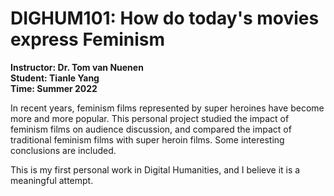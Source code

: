 # DIGHUM101: How do today's movies express Feminism
**Instructor: Dr. Tom van Nuenen**  
**Student: Tianle Yang**  
**Time: Summer 2022**  



In recent years, feminism films represented by super heroines have become more and more popular. This personal project studied the impact of feminism films on audience discussion, and compared the impact of traditional feminism films with super heroin films. Some interesting conclusions are included. 

This is my first personal work in Digital Humanities, and I believe it is a meaningful attempt.
